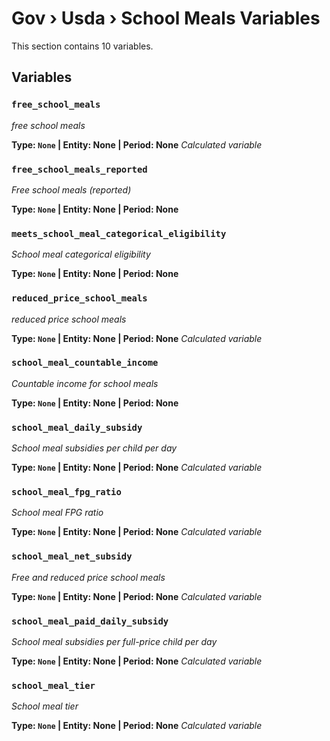 # Gov › Usda › School Meals Variables

This section contains 10 variables.

## Variables

### `free_school_meals`
*free school meals*

**Type: `None` | Entity: None | Period: None**
*Calculated variable*

### `free_school_meals_reported`
*Free school meals (reported)*

**Type: `None` | Entity: None | Period: None**

### `meets_school_meal_categorical_eligibility`
*School meal categorical eligibility*

**Type: `None` | Entity: None | Period: None**

### `reduced_price_school_meals`
*reduced price school meals*

**Type: `None` | Entity: None | Period: None**
*Calculated variable*

### `school_meal_countable_income`
*Countable income for school meals*

**Type: `None` | Entity: None | Period: None**

### `school_meal_daily_subsidy`
*School meal subsidies per child per day*

**Type: `None` | Entity: None | Period: None**
*Calculated variable*

### `school_meal_fpg_ratio`
*School meal FPG ratio*

**Type: `None` | Entity: None | Period: None**
*Calculated variable*

### `school_meal_net_subsidy`
*Free and reduced price school meals*

**Type: `None` | Entity: None | Period: None**
*Calculated variable*

### `school_meal_paid_daily_subsidy`
*School meal subsidies per full-price child per day*

**Type: `None` | Entity: None | Period: None**
*Calculated variable*

### `school_meal_tier`
*School meal tier*

**Type: `None` | Entity: None | Period: None**
*Calculated variable*
